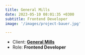 ```yaml
---
title: General Mills
date: 2023-05-10 08:01:35 +0300
subtitle: Frontend Developer
image: '/images/project-bauer.jpg'

---
```


<!-- -->

<ul class="list-inline item-details">
    <li>Client:
        <strong><a href="https://www.generalmills.com/">General Mills</a>
        </strong>
    </li>
    <li>Role:
        <strong>Frontend Developer</strong>
    </li>
</ul>
